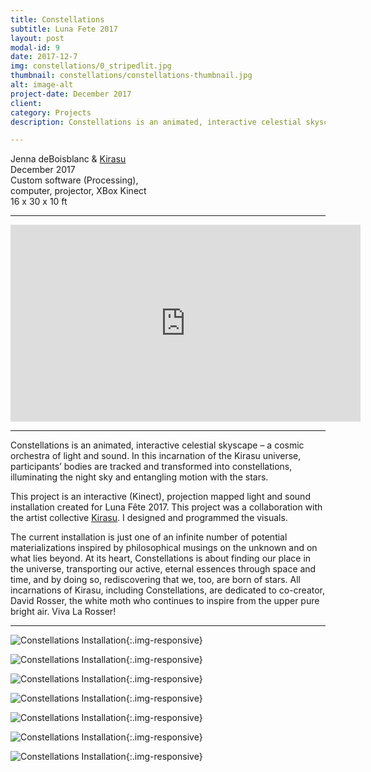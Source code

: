```yaml
---
title: Constellations
subtitle: Luna Fete 2017
layout: post
modal-id: 9
date: 2017-12-7
img: constellations/0_stripedlit.jpg
thumbnail: constellations/constellations-thumbnail.jpg
alt: image-alt
project-date: December 2017
client:
category: Projects
description: Constellations is an animated, interactive celestial skyscape – a cosmic orchestra of light and sound.

---
```


Jenna deBoisblanc & [Kirasu](http://www.kirasumusic.com/)   
December 2017  
Custom software (Processing),  
computer, projector, XBox Kinect     
16 x 30 x 10 ft   

---   

<div class="embed-responsive embed-responsive-16by9">
<iframe width="560" height="315" src="https://www.youtube.com/embed/a5aQ0xz1T7E" frameborder="0" allow="autoplay; encrypted-media" allowfullscreen></iframe>
</div>

---

Constellations is an animated, interactive celestial skyscape – a cosmic orchestra of light and sound. In this incarnation of the Kirasu universe, participants’ bodies are tracked and transformed into constellations, illuminating the night sky and entangling motion with the stars.

This project is an interactive (Kinect), projection mapped light and sound installation created for Luna Fête 2017. This project was a collaboration with the artist collective [Kirasu](http://www.kirasumusic.com/). I designed and programmed the visuals.

The current installation is just one of an infinite number of potential materializations inspired by philosophical musings on the unknown and on what lies beyond. At its heart, Constellations is about finding our place in the universe, transporting our active, eternal essences through space and time, and by doing so, rediscovering that we, too, are born of stars. All incarnations of Kirasu, including Constellations, are dedicated to co-creator, David Rosser, the white moth who continues to inspire from the upper pure bright air. Viva La Rosser!

---

![Constellations Installation]({{site.url}}/img/portfolio/constellations/0_darkmeh2.jpg){:.img-responsive}

![Constellations Installation]({{site.url}}/img/portfolio/constellations/0_full.jpg){:.img-responsive}

![Constellations Installation]({{site.url}}/img/portfolio/constellations/0_outer.jpg){:.img-responsive}

![Constellations Installation]({{site.url}}/img/portfolio/constellations/0_rays.jpg){:.img-responsive}

![Constellations Installation]({{site.url}}/img/portfolio/constellations/0_stripedlit.jpg){:.img-responsive}

![Constellations Installation]({{site.url}}/img/portfolio/constellations/outercone.jpg){:.img-responsive}

![Constellations Installation]({{site.url}}/img/portfolio/constellations/vertical.jpg){:.img-responsive}
